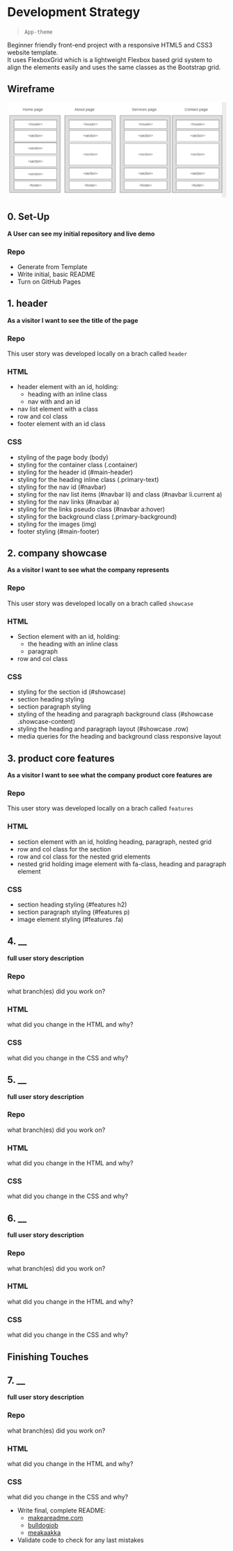 # Development Strategy

> `App-theme`

Beginner friendly front-end project with a responsive HTML5 and CSS3 website template.  
It uses FlexboxGrid which is a lightweight Flexbox based grid system to align the elements easily and uses the same classes as the Bootstrap grid.

## Wireframe

<!-- include a wireframe for your project in this repository, and display it here -->
<!-- wireframe.cc is a good site for getting started with wireframes -->
![wireframe](./images/wireframe_apptheme.png)

## 0. Set-Up

__A User can see my initial repository and live demo__

### Repo

- Generate from Template
- Write initial, basic README
- Turn on GitHub Pages

## 1. header

__As a visitor I want to see the title of the page__

### Repo

This user story was developed locally on a brach called `header`

### HTML

* header element with an id, holding:
  * heading with an inline class
  * nav with and an id
* nav list element with a class
* row and col class
* footer element with an id class

### CSS

* styling of the page body (body)
* styling for the container class (.container)
* styling for the header id (#main-header)
* styling for the heading inline class (.primary-text)
* styling for the nav id (#navbar)
* styling for the nav list items (#navbar li) and class (#navbar li.current a)
* styling for the nav links (#navbar a)
* styling for the links pseudo class (#navbar a:hover)
* styling for the background class (.primary-background)
* styling for the images (img)
* footer styling  (#main-footer)

## 2. company showcase

__As a visitor I want to see what the company represents__

### Repo

This user story was developed locally on a brach called `showcase`

### HTML

* Section element with an id, holding:
  * the heading with an inline class
  * paragraph
* row and col class

### CSS

* styling for the section id (#showcase)
* section heading styling
* section paragraph styling
* styling of the heading and paragraph background class (#showcase .showcase-content)
* styling the heading and paragraph layout (#showcase .row)
* media queries for the heading and background class responsive layout

## 3.  product core features

__As a visitor I want to see what the company product core features are__

### Repo

This user story was developed locally on a brach called `features`

### HTML

* section element with an id, holding heading, paragraph, nested grid
* row and col class for the section
* row and col class for the nested grid elements
* nested grid holding image element with fa-class, heading and paragraph element

### CSS

* section heading styling (#features h2)
* section paragraph styling (#features p)
* image element styling (#features .fa)

## 4.  __

__full user story description__

### Repo

what branch(es) did you work on?

### HTML

what did you change in the HTML and why?

### CSS

what did you change in the CSS and why?

## 5.  __

__full user story description__

### Repo

what branch(es) did you work on?

### HTML

what did you change in the HTML and why?

### CSS

what did you change in the CSS and why?

## 6.  __

__full user story description__

### Repo

what branch(es) did you work on?

### HTML

what did you change in the HTML and why?

### CSS

what did you change in the CSS and why?

## Finishing Touches

## 7.  __

__full user story description__

### Repo

what branch(es) did you work on?

### HTML

what did you change in the HTML and why?

### CSS

what did you change in the CSS and why?

- Write final, complete README:
  - [makeareadme.com](https://www.makeareadme.com/)
  - [bulldogjob](https://bulldogjob.com/news/449-how-to-write-a-good-readme-for-your-github-project)
  - [meakaakka](https://medium.com/@meakaakka/a-beginners-guide-to-writing-a-kickass-readme-7ac01da88ab3)
- Validate code to check for any last mistakes
